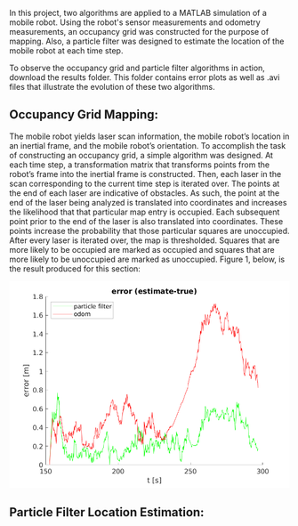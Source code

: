 In this project, two algorithms are applied to a MATLAB simulation of a mobile robot. Using the robot's sensor measurements and odometry measurements, an occupancy grid was constructed for the purpose of mapping. Also, a particle filter was designed to estimate the location of the mobile robot at each time step. 

To observe the occupancy grid and particle filter algorithms in action, download the results folder. This folder contains error plots as well as .avi files that illustrate the evolution of these two algorithms. 

## Occupancy Grid Mapping:
The mobile robot yields laser scan information, the mobile robot’s location in an inertial frame, and the mobile robot’s orientation. To accomplish the task of constructing an occupancy grid, a simple algorithm was designed. At each time step, a transformation matrix that transforms points from the robot’s frame into the inertial frame is constructed. Then, each laser in the scan corresponding to the current time step is iterated over. The points at the end of each laser are indicative of obstacles. As such, the point at the end of the laser being analyzed is translated into coordinates and increases the likelihood that that particular map entry is occupied. Each subsequent point prior to the end of the laser is also translated into coordinates. These points increase the probability that those particular squares are unoccupied. After every laser is iterated over, the map is thresholded. Squares that are more likely to be occupied are marked as occupied and squares that are more likely to be unoccupied are marked as unoccupied. Figure 1, below, is the result produced for this section:

![](results/ass2_q2.png)

## Particle Filter Location Estimation:

